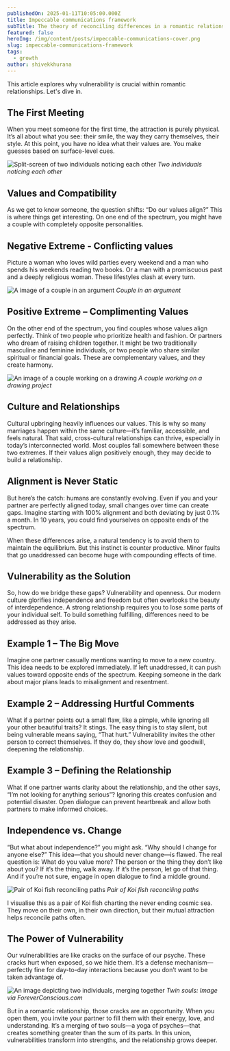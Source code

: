 ```yaml
---
publishedOn: 2025-01-11T10:05:00.000Z
title: Impeccable communications framework
subTitle: The theory of reconciling differences in a romantic relationship setting
featured: false
heroImg: /img/content/posts/impeccable-communications-cover.png
slug: impeccable-communications-framework
tags:
  - growth
author: shivekkhurana
---
```

This article explores why vulnerability is crucial within romantic relationships. Let's dive in.

## The First Meeting

When you meet someone for the first time, the attraction is purely physical. It’s all about what you see: their smile, the way they carry themselves, their style. At this point, you have no idea what their values are. You make guesses based on surface-level cues.  

![Split-screen of two individuals noticing each other](/img/content/posts/ai-art-generator.jpg)
*Two individuals noticing each other*

## Values and Compatibility

As we get to know someone, the question shifts: “Do our values align?” This is where things get interesting. On one end of the spectrum, you might have a couple with completely opposite personalities. 

## Negative Extreme - Conflicting values

Picture a woman who loves wild parties every weekend and a man who spends his weekends reading two books. Or a man with a promiscuous past and a deeply religious woman. These lifestyles clash at every turn.

![A image of a couple in an argument](/img/content/posts/conflicting-values.jpg)
*Couple in an argument*

## Positive Extreme – Complimenting Values

On the other end of the spectrum, you find couples whose values align perfectly. Think of two people who prioritize health and fashion. Or partners who dream of raising children together. It might be two traditionally masculine and feminine individuals, or two people who share similar spiritual or financial goals. These are complementary values, and they create harmony.  

![An image of a couple working on a drawing](/img/content/posts/shared-interests.jpg "A couple with shared interests")
_A couple working on a drawing project_

## Culture and Relationships

Cultural upbringing heavily influences our values. This is why so many marriages happen within the same culture—it’s familiar, accessible, and feels natural. That said, cross-cultural relationships can thrive, especially in today’s interconnected world. Most couples fall somewhere between these two extremes. If their values align positively enough, they may decide to build a relationship.  

## Alignment is Never Static

But here’s the catch: humans are constantly evolving. Even if you and your partner are perfectly aligned today, small changes over time can create gaps. Imagine starting with 100% alignment and both deviating by just 0.1% a month. In 10 years, you could find yourselves on opposite ends of the spectrum.  

When these differences arise, a natural tendency is to avoid them to maintain the equilibrium. But this instinct is counter productive. Minor faults that go unaddressed can become huge with compounding effects of time.

## Vulnerability as the Solution

So, how do we bridge these gaps? Vulnerability and openness. Our modern culture glorifies independence and freedom but often overlooks the beauty of interdependence. A strong relationship requires you to lose some parts of your individual self. To build something fulfilling, differences need to be addressed as they arise.  

## Example 1 – The Big Move

Imagine one partner casually mentions wanting to move to a new country. This idea needs to be explored immediately. If left unaddressed, it can push values toward opposite ends of the spectrum. Keeping someone in the dark about major plans leads to misalignment and resentment. 

## Example 2 – Addressing Hurtful Comments

What if a partner points out a small flaw, like a pimple, while ignoring all your other beautiful traits? It stings. The easy thing is to stay silent, but being vulnerable means saying, “That hurt.” Vulnerability invites the other person to correct themselves. If they do, they show love and goodwill, deepening the relationship.  

## Example 3 – Defining the Relationship

What if one partner wants clarity about the relationship, and the other says, “I’m not looking for anything serious”? Ignoring this creates confusion and potential disaster. Open dialogue can prevent heartbreak and allow both partners to make informed choices.  

## Independence vs. Change

“But what about independence?” you might ask. “Why should I change for anyone else?” This idea—that you should never change—is flawed. The real question is: What do you value more? The person or the thing they don’t like about you? If it’s the thing, walk away. If it’s the person, let go of that thing. And if you’re not sure, engage in open dialogue to find a middle ground.

![Pair of Koi fish reconciling paths](/img/content/posts/impeccable-communications-cover.png)
_Pair of Koi fish reconciling paths_

I visualise this as a pair of Koi fish charting the never ending cosmic sea. They move on their own, in their own direction, but their mutual attraction helps reconcile paths often. 

## The Power of Vulnerability

Our vulnerabilities are like cracks on the surface of our psyche. These cracks hurt when exposed, so we hide them. It’s a defense mechanism—perfectly fine for day-to-day interactions because you don’t want to be taken advantage of.  

![An image depicting two individuals, merging together](/img/content/posts/the-twin-flame.jpg)
*Twin souls: Image via ForeverConscious.com*

But in a romantic relationship, those cracks are an opportunity. When you open them, you invite your partner to fill them with their energy, love, and understanding. It’s a merging of two souls—a yoga of psyches—that creates something greater than the sum of its parts. In this union, vulnerabilities transform into strengths, and the relationship grows deeper.
